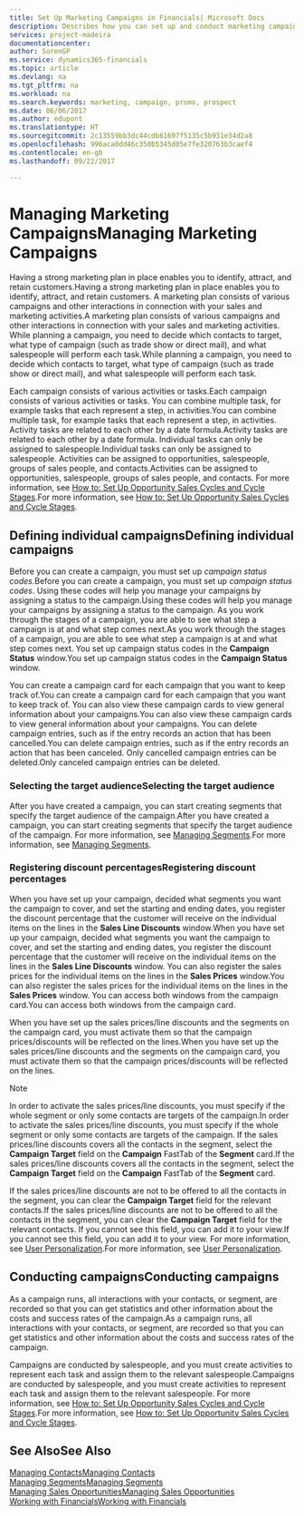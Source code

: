 ```yaml
---
title: Set Up Marketing Campaigns in Financials| Microsoft Docs
description: Describes how you can set up and conduct marketing campaigns in Dynamics 365 for Financials to help you identify and attract prospects and retain customers.
services: project-madeira
documentationcenter: 
author: SorenGP
ms.service: dynamics365-financials
ms.topic: article
ms.devlang: na
ms.tgt_pltfrm: na
ms.workload: na
ms.search.keywords: marketing, campaign, promo, prospect
ms.date: 06/06/2017
ms.author: edupont
ms.translationtype: HT
ms.sourcegitcommit: 2c13559bb3dc44cdb61697f5135c5b931e34d2a8
ms.openlocfilehash: 996aca0dd46c350b5345d05e7fe320763b3caef4
ms.contentlocale: en-gb
ms.lasthandoff: 09/22/2017

---
```

# <a name="managing-marketing-campaigns"></a><span data-ttu-id="d0a47-103">Managing Marketing Campaigns</span><span class="sxs-lookup"><span data-stu-id="d0a47-103">Managing Marketing Campaigns</span></span>
<span data-ttu-id="d0a47-104">Having a strong marketing plan in place enables you to identify, attract, and retain customers.</span><span class="sxs-lookup"><span data-stu-id="d0a47-104">Having a strong marketing plan in place enables you to identify, attract, and retain customers.</span></span> <span data-ttu-id="d0a47-105">A marketing plan consists of various campaigns and other interactions in connection with your sales and marketing activities.</span><span class="sxs-lookup"><span data-stu-id="d0a47-105">A marketing plan consists of various campaigns and other interactions in connection with your sales and marketing activities.</span></span> <span data-ttu-id="d0a47-106">While planning a campaign, you need to decide which contacts to target, what type of campaign (such as trade show or direct mail), and what salespeople will perform each task.</span><span class="sxs-lookup"><span data-stu-id="d0a47-106">While planning a campaign, you need to decide which contacts to target, what type of campaign (such as trade show or direct mail), and what salespeople will perform each task.</span></span>

<span data-ttu-id="d0a47-107">Each campaign consists of various activities or tasks.</span><span class="sxs-lookup"><span data-stu-id="d0a47-107">Each campaign consists of various activities or tasks.</span></span> <span data-ttu-id="d0a47-108">You can combine multiple task, for example tasks that each represent a step, in activities.</span><span class="sxs-lookup"><span data-stu-id="d0a47-108">You can combine multiple task, for example tasks that each represent a step, in activities.</span></span> <span data-ttu-id="d0a47-109">Activity tasks are related to each other by a date formula.</span><span class="sxs-lookup"><span data-stu-id="d0a47-109">Activity tasks are related to each other by a date formula.</span></span> <span data-ttu-id="d0a47-110">Individual tasks can only be assigned to salespeople.</span><span class="sxs-lookup"><span data-stu-id="d0a47-110">Individual tasks can only be assigned to salespeople.</span></span> <span data-ttu-id="d0a47-111">Activities can be assigned to opportunities, salespeople, groups of sales people, and contacts.</span><span class="sxs-lookup"><span data-stu-id="d0a47-111">Activities can be assigned to opportunities, salespeople, groups of sales people, and contacts.</span></span> <span data-ttu-id="d0a47-112">For more information, see [How to: Set Up Opportunity Sales Cycles and Cycle Stages](marketing-how-setup-opportunity-sales-cycles-stages.md).</span><span class="sxs-lookup"><span data-stu-id="d0a47-112">For more information, see [How to: Set Up Opportunity Sales Cycles and Cycle Stages](marketing-how-setup-opportunity-sales-cycles-stages.md).</span></span>

## <a name="defining-individual-campaigns"></a><span data-ttu-id="d0a47-113">Defining individual campaigns</span><span class="sxs-lookup"><span data-stu-id="d0a47-113">Defining individual campaigns</span></span>
<span data-ttu-id="d0a47-114">Before you can create a campaign, you must set up *campaign status codes*.</span><span class="sxs-lookup"><span data-stu-id="d0a47-114">Before you can create a campaign, you must set up *campaign status codes*.</span></span> <span data-ttu-id="d0a47-115">Using these codes will help you manage your campaigns by assigning a status to the campaign.</span><span class="sxs-lookup"><span data-stu-id="d0a47-115">Using these codes will help you manage your campaigns by assigning a status to the campaign.</span></span> <span data-ttu-id="d0a47-116">As you work through the stages of a campaign, you are able to see what step a campaign is at and what step comes next.</span><span class="sxs-lookup"><span data-stu-id="d0a47-116">As you work through the stages of a campaign, you are able to see what step a campaign is at and what step comes next.</span></span> <span data-ttu-id="d0a47-117">You set up campaign status codes in the **Campaign Status** window.</span><span class="sxs-lookup"><span data-stu-id="d0a47-117">You set up campaign status codes in the **Campaign Status** window.</span></span>

<span data-ttu-id="d0a47-118">You can create a campaign card for each campaign that you want to keep track of.</span><span class="sxs-lookup"><span data-stu-id="d0a47-118">You can create a campaign card for each campaign that you want to keep track of.</span></span> <span data-ttu-id="d0a47-119">You can also view these campaign cards to view general information about your campaigns.</span><span class="sxs-lookup"><span data-stu-id="d0a47-119">You can also view these campaign cards to view general information about your campaigns.</span></span>
<span data-ttu-id="d0a47-120">You can delete campaign entries, such as if the entry records an action that has been cancelled.</span><span class="sxs-lookup"><span data-stu-id="d0a47-120">You can delete campaign entries, such as if the entry records an action that has been canceled.</span></span> <span data-ttu-id="d0a47-121">Only cancelled campaign entries can be deleted.</span><span class="sxs-lookup"><span data-stu-id="d0a47-121">Only canceled campaign entries can be deleted.</span></span>

### <a name="selecting-the-target-audience"></a><span data-ttu-id="d0a47-122">Selecting the target audience</span><span class="sxs-lookup"><span data-stu-id="d0a47-122">Selecting the target audience</span></span>
<span data-ttu-id="d0a47-123">After you have created a campaign, you can start creating segments that specify the target audience of the campaign.</span><span class="sxs-lookup"><span data-stu-id="d0a47-123">After you have created a campaign, you can start creating segments that specify the target audience of the campaign.</span></span> <span data-ttu-id="d0a47-124">For more information, see [Managing Segments](marketing-segments.md).</span><span class="sxs-lookup"><span data-stu-id="d0a47-124">For more information, see [Managing Segments](marketing-segments.md).</span></span>

### <a name="registering-discount-percentages"></a><span data-ttu-id="d0a47-125">Registering discount percentages</span><span class="sxs-lookup"><span data-stu-id="d0a47-125">Registering discount percentages</span></span>
<span data-ttu-id="d0a47-126">When you have set up your campaign, decided what segments you want the campaign to cover, and set the starting and ending dates, you register the discount percentage that the customer will receive on the individual items on the lines in the **Sales Line Discounts** window.</span><span class="sxs-lookup"><span data-stu-id="d0a47-126">When you have set up your campaign, decided what segments you want the campaign to cover, and set the starting and ending dates, you register the discount percentage that the customer will receive on the individual items on the lines in the **Sales Line Discounts** window.</span></span> <span data-ttu-id="d0a47-127">You can also register the sales prices for the individual items on the lines in the **Sales Prices** window.</span><span class="sxs-lookup"><span data-stu-id="d0a47-127">You can also register the sales prices for the individual items on the lines in the **Sales Prices** window.</span></span> <span data-ttu-id="d0a47-128">You can access both windows from the campaign card.</span><span class="sxs-lookup"><span data-stu-id="d0a47-128">You can access both windows from the campaign card.</span></span>

 <span data-ttu-id="d0a47-129">When you have set up the sales prices/line discounts and the segments on the campaign card, you must activate them so that the campaign prices/discounts will be reflected on the lines.</span><span class="sxs-lookup"><span data-stu-id="d0a47-129">When you have set up the sales prices/line discounts and the segments on the campaign card, you must activate them so that the campaign prices/discounts will be reflected on the lines.</span></span>

> [!NOTE]  
>   <span data-ttu-id="d0a47-130">In order to activate the sales prices/line discounts, you must specify if the whole segment or only some contacts are targets of the campaign.</span><span class="sxs-lookup"><span data-stu-id="d0a47-130">In order to activate the sales prices/line discounts, you must specify if the whole segment or only some contacts are targets of the campaign.</span></span> <span data-ttu-id="d0a47-131">If the sales prices/line discounts covers all the contacts in the segment, select the **Campaign Target** field on the **Campaign** FastTab of the **Segment** card.</span><span class="sxs-lookup"><span data-stu-id="d0a47-131">If the sales prices/line discounts covers all the contacts in the segment, select the **Campaign Target** field on the **Campaign** FastTab of the **Segment** card.</span></span>

<span data-ttu-id="d0a47-132">If the sales prices/line discounts are not to be offered to all the contacts in the segment, you can clear the **Campaign Target** field for the relevant contacts.</span><span class="sxs-lookup"><span data-stu-id="d0a47-132">If the sales prices/line discounts are not to be offered to all the contacts in the segment, you can clear the **Campaign Target** field for the relevant contacts.</span></span> <span data-ttu-id="d0a47-133">If you cannot see this field, you can add it to your view.</span><span class="sxs-lookup"><span data-stu-id="d0a47-133">If you cannot see this field, you can add it to your view.</span></span> <span data-ttu-id="d0a47-134">For more information, see [User Personalization](ui-user-personalization.md).</span><span class="sxs-lookup"><span data-stu-id="d0a47-134">For more information, see [User Personalization](ui-user-personalization.md).</span></span>

## <a name="conducting-campaigns"></a><span data-ttu-id="d0a47-135">Conducting campaigns</span><span class="sxs-lookup"><span data-stu-id="d0a47-135">Conducting campaigns</span></span>
<span data-ttu-id="d0a47-136">As a campaign runs, all interactions with your contacts, or segment, are recorded so that you can get statistics and other information about the costs and success rates of the campaign.</span><span class="sxs-lookup"><span data-stu-id="d0a47-136">As a campaign runs, all interactions with your contacts, or segment, are recorded so that you can get statistics and other information about the costs and success rates of the campaign.</span></span>

<span data-ttu-id="d0a47-137">Campaigns are conducted by salespeople, and you must create activities to represent each task and assign them to the relevant salespeople.</span><span class="sxs-lookup"><span data-stu-id="d0a47-137">Campaigns are conducted by salespeople, and you must create activities to represent each task and assign them to the relevant salespeople.</span></span> <span data-ttu-id="d0a47-138">For more information, see [How to: Set Up Opportunity Sales Cycles and Cycle Stages](marketing-how-setup-opportunity-sales-cycles-stages.md).</span><span class="sxs-lookup"><span data-stu-id="d0a47-138">For more information, see [How to: Set Up Opportunity Sales Cycles and Cycle Stages](marketing-how-setup-opportunity-sales-cycles-stages.md).</span></span>

## <a name="see-also"></a><span data-ttu-id="d0a47-139">See Also</span><span class="sxs-lookup"><span data-stu-id="d0a47-139">See Also</span></span>
[<span data-ttu-id="d0a47-140">Managing Contacts</span><span class="sxs-lookup"><span data-stu-id="d0a47-140">Managing Contacts</span></span>](marketing-contacts.md)  
[<span data-ttu-id="d0a47-141">Managing Segments</span><span class="sxs-lookup"><span data-stu-id="d0a47-141">Managing Segments</span></span>](marketing-segments.md)  
[<span data-ttu-id="d0a47-142">Managing Sales Opportunities</span><span class="sxs-lookup"><span data-stu-id="d0a47-142">Managing Sales Opportunities</span></span>](marketing-manage-sales-opportunities.md)  
[<span data-ttu-id="d0a47-143">Working with Financials</span><span class="sxs-lookup"><span data-stu-id="d0a47-143">Working with Financials</span></span>](ui-work-product.md)  

